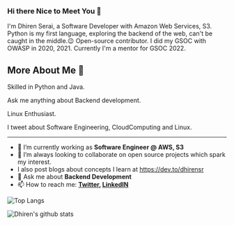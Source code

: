 ### Hi there Nice to Meet You 👋

I'm Dhiren Serai, a Software Developer with Amazon Web Services, S3. Python is my first language, exploring the backend of the web, can't be caught in the middle.:wink: Open-source contributor. I did my GSOC with OWASP in 2020, 2021. Currently I'm a mentor for GSOC 2022.


## More About Me :man:

Skilled in Python and Java.

Ask me anything about Backend development.

Linux Enthusiast.

I tweet about Software Engineering, CloudComputing and Linux.

---

- 🔭 I’m currently working as **Software Engineer @ AWS, S3**
- 👯 I’m always looking to collaborate on open source projects which spark my interest.
- I also post blogs about concepts I learn at https://dev.to/dhirensr
- 💬 Ask me about **Backend Development**
- 📫 How to reach me:
  **[Twitter](https://twitter.com/DhirenSerai), [LinkedIN](https://www.linkedin.com/in/dhiren-serai-16409b114/)**

![Top Langs](https://github-readme-stats.vercel.app/api/top-langs/?username=dhirensr&layout=compact&theme=dark&hide_border=true)

![Dhiren's github stats](https://github-readme-stats.vercel.app/api?username=dhirensr&show_icons=true&hide_border=true&theme=dark)



<!--
**dhirensr/dhirensr** is a ✨ _special_ ✨ repository because its `README.md` (this file) appears on your GitHub profile.

Here are some ideas to get you started:

- 🔭 I’m currently working on ...
- 🌱 I’m currently learning ...
- 👯 I’m looking to collaborate on ...
- 🤔 I’m looking for help with ...
- 💬 Ask me about ...
- 📫 How to reach me: ...
- 😄 Pronouns: ...
- ⚡ Fun fact: ...
-->
